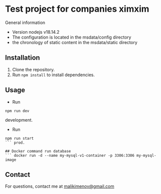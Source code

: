 # Test project for companies ximxim

General information

- Version nodejs v18.14.2
- The configuration is located in the msdata/config directory
- the chronology of static content in the msdata/static directory 



## Installation

1. Clone the repository.
2. Run `npm install` to install dependencies.

## Usage

- Run 
``` 
npm run dev
```
development.

- Run 
```
npm run start
``` prod.

## Docker command run database
``` docker run -d --name my-mysql-v1-container -p 3306:3306 my-mysql-image
```

## Contact

For questions, contact me at malikimenov@gmail.com